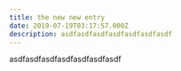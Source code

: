```yaml
---
title: the new new entry
date: 2019-07-19T03:17:57.000Z
description: asdfasdfasdfasdfasdfasdfasdf
---
```

asdfasdfasdfasdfasdfasdfasdf
